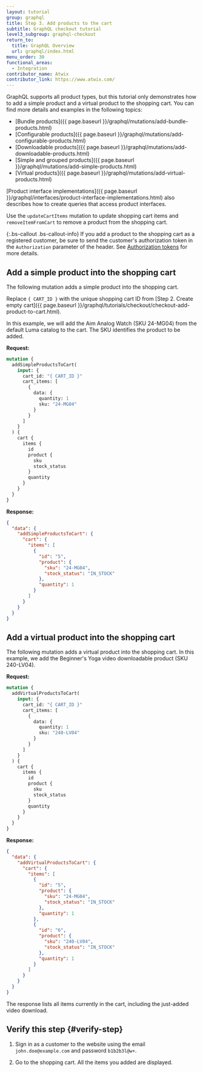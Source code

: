 ```yaml
---
layout: tutorial
group: graphql
title: Step 3. Add products to the cart
subtitle: GraphQL checkout tutorial
level3_subgroup: graphql-checkout
return_to:
  title: GraphQL Overview
  url: graphql/index.html
menu_order: 30
functional_areas:
  - Integration
contributor_name: Atwix
contributor_link: https://www.atwix.com/
---
```


GraphQL supports all product types, but this tutorial only demonstrates how to add a simple product and a virtual product to the shopping cart. You can find more details and examples in the following topics:

-  [Bundle products]({{ page.baseurl }}/graphql/mutations/add-bundle-products.html)
-  [Configurable products]({{ page.baseurl }}/graphql/mutations/add-configurable-products.html)
-  [Downloadable products]({{ page.baseurl }}/graphql/mutations/add-downloadable-products.html)
-  [Simple and grouped products]({{ page.baseurl }}/graphql/mutations/add-simple-products.html)
-  [Virtual products]({{ page.baseurl }}/graphql/mutations/add-virtual-products.html)

[Product interface implementations]({{ page.baseurl }}/graphql/interfaces/product-interface-implementations.html) also describes how to create queries that access product interfaces.

Use the `updateCartItems` mutation to update shopping cart items and `removeItemFromCart` to remove a product from the shopping cart.

{:.bs-callout .bs-callout-info}
If you add a product to the shopping cart as a registered customer, be sure to send the customer's authorization token in the `Authorization` parameter of the header. See [Authorization tokens]({{page.baseurl}}/graphql/authorization-tokens.html) for more details.

## Add a simple product into the shopping cart

The following mutation adds a simple product into the shopping cart.

Replace `{ CART_ID }` with the unique shopping cart ID from [Step 2. Create empty cart]({{ page.baseurl }}/graphql/tutorials/checkout/checkout-add-product-to-cart.html).

In this example, we will add the Aim Analog Watch (SKU 24-MG04) from the default Luma catalog to the cart. The SKU identifies the product to be added.

**Request:**

```graphql
mutation {
  addSimpleProductsToCart(
    input: {
      cart_id: "{ CART_ID }"
      cart_items: [
        {
          data: {
            quantity: 1
            sku: "24-MG04"
          }
        }
      ]
    }
  ) {
    cart {
      items {
        id
        product {
          sku
          stock_status
        }
        quantity
      }
    }
  }
}
```

**Response:**

```json
{
  "data": {
    "addSimpleProductsToCart": {
      "cart": {
        "items": [
          {
            "id": "5",
            "product": {
              "sku": "24-MG04",
              "stock_status": "IN_STOCK"
            },
            "quantity": 1
          }
        ]
      }
    }
  }
}
```

## Add a virtual product into the shopping cart

The following mutation adds a virtual product into the shopping cart.
In this example, we add the Beginner's Yoga video downloadable product (SKU 240-LV04).

**Request:**

```graphql
mutation {
  addVirtualProductsToCart(
    input: {
      cart_id: "{ CART_ID }"
      cart_items: [
        {
          data: {
            quantity: 1
            sku: "240-LV04"
          }
        }
      ]
    }
  ) {
    cart {
      items {
        id
        product {
          sku
          stock_status
        }
        quantity
      }
    }
  }
}
```

**Response:**

```json
{
  "data": {
    "addVirtualProductsToCart": {
      "cart": {
        "items": [
          {
            "id": "5",
            "product": {
              "sku": "24-MG04",
              "stock_status": "IN_STOCK"
            },
            "quantity": 1
          },
          {
            "id": "6",
            "product": {
              "sku": "240-LV04",
              "stock_status": "IN_STOCK"
            },
            "quantity": 1
          }
        ]
      }
    }
  }
}
```

The response lists all items currently in the cart, including the just-added video download.

## Verify this step {#verify-step}

1. Sign in as a customer to the website using the email `john.doe@example.com` and password `b1b2b3l@w+`.

1. Go to the shopping cart. All the items you added are displayed.

